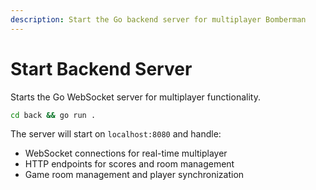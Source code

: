 ```yaml
---
description: Start the Go backend server for multiplayer Bomberman
---
```


# Start Backend Server

Starts the Go WebSocket server for multiplayer functionality.

```bash
cd back && go run .
```

The server will start on `localhost:8080` and handle:
- WebSocket connections for real-time multiplayer
- HTTP endpoints for scores and room management
- Game room management and player synchronization